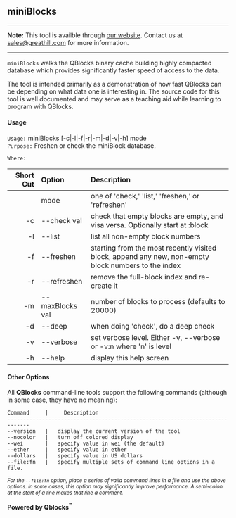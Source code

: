## miniBlocks

***
**Note:** This tool is availble through [our website](http://quickblocks.io). Contact us at [sales@greathill.com](mailto:sales@greathill.com) for more information.
***

`miniBlocks` walks the QBlocks binary cache building highly compacted database which provides significantly faster speed of access to the data.

The tool is intended primarily as a demonstration of how fast QBlocks can be depending on what data one is interesting in. The source code for this tool is well documented and may serve as a teaching aid while learning to program with QBlocks.
#### Usage

`Usage:`    miniBlocks [-c|-l|-f|-r|-m|-d|-v|-h] mode  
`Purpose:`  Freshen or check the miniBlock database.
             
`Where:`  

| Short Cut | Option | Description |
| -------: | :------- | :------- |
|  | mode | one of 'check,' 'list,' 'freshen,' or 'refreshen' |
| -c | --check val | check that empty blocks are empty, and visa versa. Optionally start at :block |
| -l | --list | list all non-empty block numbers |
| -f | --freshen | starting from the most recently visited block, append any new, non-empty block numbers to the index |
| -r | --refreshen | remove the full-block index and re-create it |
| -m | --maxBlocks val | number of blocks to process (defaults to 20000) |
| -d | --deep | when doing 'check', do a deep check |
| -v | --verbose | set verbose level. Either -v, --verbose or -v:n where 'n' is level |
| -h | --help | display this help screen |


#### Other Options

All **QBlocks** command-line tools support the following commands (although in some case, they have no meaning):

    Command     |     Description
    -----------------------------------------------------------------------------
    --version   |   display the current version of the tool
    --nocolor   |   turn off colored display
    --wei       |   specify value in wei (the default)
    --ether     |   specify value in ether
    --dollars   |   specify value in US dollars
    --file:fn   |   specify multiple sets of command line options in a file.

<small>*For the `--file:fn` option, place a series of valid command lines in a file and use the above options. In some cases, this option may significantly improve performance. A semi-colon at the start of a line makes that line a comment.*</small>

**Powered by Qblocks<sup>&trade;</sup>**


